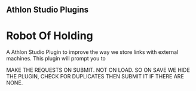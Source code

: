 ## Athlon Studio Plugins
# Robot Of Holding
A Athlon Studio Plugin to improve the way we store links with external machines. This plugin will prompt you to 


MAKE THE REQUESTS ON SUBMIT. NOT ON LOAD. SO ON SAVE WE HIDE THE PLUGIN, CHECK FOR DUPLICATES THEN SUBMIT IT IF THERE ARE NONE.